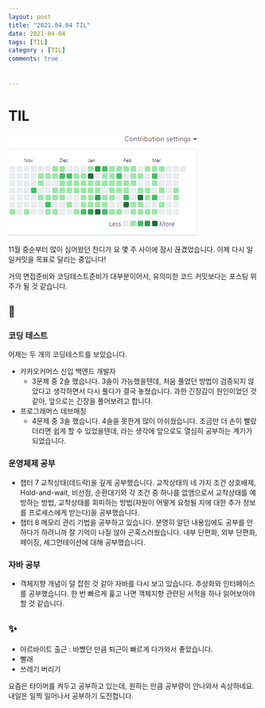 ```yaml
---
layout: post
title: "2021.04.04 TIL"
date: 2021-04-04
tags: [TIL]
category : [TIL]
comments: true


---
```




# TIL

![/image-20210404233032661](image-20210404233032661.png)

11월 중순부터 많이 심어왔던 잔디가 요 몇 주 사이에 잠시 끊겼었습니다. 이제 다시 일일커밋을 목표로 달리는 중입니다!

거의 면접준비와 코딩테스트준비가 대부분이어서, 유의미한 코드 커밋보다는 포스팅 위주가 될 것 같습니다.



## 🎉

### 코딩 테스트

어제는 두 개의 코딩테스트를 보았습니다.

- 카카오커머스 신입 백엔드 개발자
  - 3문제 중 2솔 했습니다. 3솔이 가능했을텐데, 처음 풀었던 방법이 검증되지 않았다고 생각하면서 다시 풀다가 결국 놓쳤습니다. 과한 긴장감이 원인이었던 것 같아, 앞으로는 긴장을 풀어보려고 합니다.
- 프로그래머스 데브매칭
  - 4문제 중 3솔 했습니다. 4솔을 못한게 많이 아쉬웠습니다. 조금만 더 손이 빨랐더라면 쉽게 할 수 있었을텐데, 라는 생각에 앞으로도 열심히 공부하는 계기가 되었습니다.

### 운영체제 공부

- 챕터 7 교착상태(데드락)을 깊게 공부했습니다. 교착상태의 네 가지 조건 상호배제, Hold-and-wait, 비선점, 순환대기와 각 조건 중 하나를 없앰으로서 교착상태를 예방하는 방법, 교착상태를 회피하는 방법(자원이 어떻게 요청될 지에 대한 추가 정보를 프로세스에게 받는다)을 공부했습니다.
- 챕터 8 메모리 관리 기법을 공부하고 있습니다. 분명히 알던 내용임에도 공부를 안하다가 하려니까 잘 기억이 나질 않아 곤혹스러웠습니다. 내부 단편화, 외부 단편화, 페이징, 세그먼테이션에 대해 공부했습니다.

### 자바 공부

- 객체지향 개념이 덜 잡힌 것 같아 자바를 다시 보고 있습니다. 추상화와 인터페이스를 공부했습니다. 한 번 빠르게 훑고 나면 객체지향 관련된 서적을 하나 읽어보아야 할 것 같습니다.

## ✨

- 아르바이트 출근 : 바빴던 만큼 퇴근이 빠르게 다가와서 좋았습니다.
- 빨래
- 쓰레기 버리기

요즘은 타이머를 켜두고 공부하고 있는데, 원하는 만큼 공부량이 안나와서 속상하네요. 내일은 일찍 일어나서 공부하기 도전합니다.

